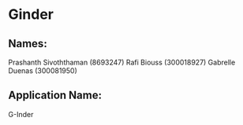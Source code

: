 # Ginder
## Names:
Prashanth Sivoththaman (8693247) 
Rafi Biouss (300018927)
Gabrelle Duenas (300081950)

## Application Name:
G-Inder